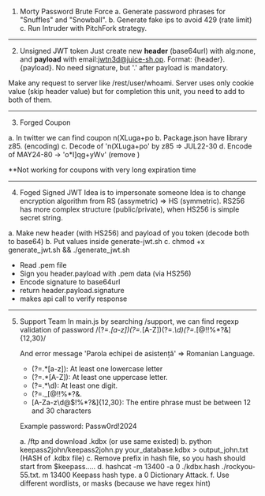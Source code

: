1. Morty Password Brute Force
   a. Generate password phrases for "Snuffles" and "Snowball".
   b. Generate fake ips to avoid 429 (rate limit)
   c. Run Intruder with PitchFork strategy.

---

2. Unsigned JWT token
   Just create new <b>header</b> (base64url) with alg:none, and <b>payload</b> with email:jwtn3d@juice-sh.op.
   Format: {header}.{payload}.
   No need signature, but '.' after payload is mandatory.

Make any request to server like /rest/user/whoami.
Server uses only cookie value (skip header value) but for completion this unit, you need to add to both of them.

---

3. Forged Coupon

a. In twitter we can find coupon n(XLuga+po
b. Package.json have library z85. (encoding)
c. Decode of 'n(XLuga+po' by z85 => JUL22-30
d. Encode of MAY24-80 -> 'o\*I]qg+yWv' (remove \)

\*\*Not working for coupons with very long expiration time

---

4. Foged Signed JWT
   Idea is to impersonate someone
   Idea is to change encryption algorithm from RS (assymetric) => HS (symmetric).
   RS256 has more complex structure (public/private), when HS256 is simple secret string.

a. Make new header (with HS256) and payload of you token (decode both to base64)
b. Put values inside generate-jwt.sh
c. chmod +x generate_jwt.sh && ./generate_jwt.sh

- Read .pem file
- Sign you header.payload with .pem data (via HS256)
- Encode signature to base64url
- return header.payload.signature
- makes api call to verify response

---

5. Support Team
   In main.js by searching /support, we can find regexp validation of password
   /(?=._[a-z])(?=._[A-Z])(?=._\d)(?=._[@$!%*?&])[A-Za-z\d@$!%*?&]{12,30}/

   And error message 'Parola echipei de asistență' => Romanian Language.

   - (?=.\*[a-z]): At least one lowercase letter
   - (?=.\*[A-Z]): At least one uppercase letter.
   - (?=.\*\d): At least one digit.
   - (?=._[@$!%_?&]): At least one special character from the set @$!%\*?&.
   - [A-Za-z\d@$!%*?&]{12,30}: The entire phrase must be between 12 and 30 characters

   Example password: Passw0rd!2024

   a. /ftp and download .kdbx (or use same existed)
   b. python keepass2john/keepass2john.py your_database.kdbx > output_john.txt (HASH of .kdbx file)
   c. Remove prefix in hash file, so you hash should start from $keepass.....
   d. hashcat -m 13400 -a 0 ./kdbx.hash ./rockyou-55.txt. m 13400 Keepass hash type. a 0 Dictionary Attack.
   f. Use different wordlists, or masks (because we have regex hint)
